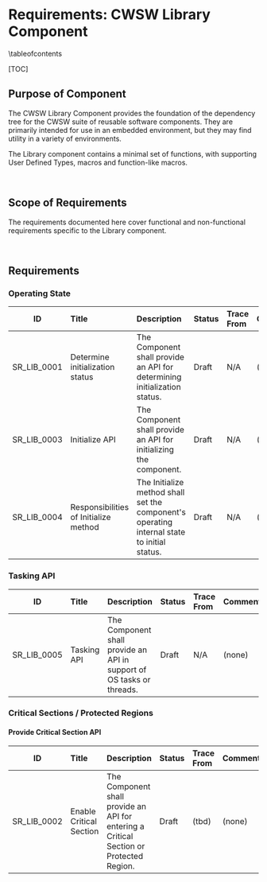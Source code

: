 # Requirements: CWSW Library Component

\tableofcontents 

[TOC]

## Purpose of Component

The CWSW Library Component provides the foundation of the dependency tree for the CWSW suite of 
reusable software components. They are primarily intended for use in an embedded environment, but 
they may find utility in a variety of environments.

The Library component contains a minimal set of functions, with supporting User Defined Types, 
macros and function-like macros.

<br>

## Scope of Requirements

The requirements documented here cover functional and non-functional
requirements specific to the Library component.

<br>

## Requirements

### Operating State

| ID 									| Title 								| Description 																					| Status 	| Trace From	| Comment 	|
| :---:									| :---									| :---																							| :---		| :---			| :---		|
| <a name="SR_LIB_0001">SR_LIB_0001</a>	| Determine initialization status		| The Component shall provide an API for determining initialization status.						| Draft		| N/A			| (none)	|
| <a name="SR_LIB_0003">SR_LIB_0003</a>	| Initialize API						| The Component shall provide an API for initializing the component.							| Draft 	| N/A			| (none)	|
| <a name="SR_LIB_0004">SR_LIB_0004</a>	| Responsibilities of Initialize method | The Initialize method shall set the component's operating internal state to initial status.	| Draft		| N/A			| (none)	|


### Tasking API

| ID 									| Title 								| Description 																					| Status 	| Trace From	| Comment 	|
| :---:									| :---									| :---																							| :---		| :---			| :---		|
| <a name="SR_LIB_0005">SR_LIB_0005</a>	| Tasking API							| The Component shall provide an API in support of OS tasks or threads.							| Draft		| N/A			| (none)	|


### Critical Sections / Protected Regions

#### Provide Critical Section API

| ID 									| Title 								| Description 																				| Status 	| Trace From	| Comment 	|
| :---:									| :---									| :---																						| :---		| :---			| :---		|
| <a name="SR_LIB_0002">SR_LIB_0002</a>	| Enable Critical Section				| The Component shall provide an API for entering a Critical Section or Protected Region.	| Draft		| (tbd)			| (none)	|

<br>
